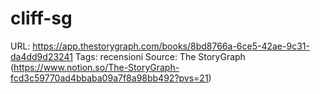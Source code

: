 # cliff-sg

URL: https://app.thestorygraph.com/books/8bd8766a-6ce5-42ae-9c31-da4dd9d23241
Tags: recensioni
Source: The StoryGraph (https://www.notion.so/The-StoryGraph-fcd3c59770ad4bbaba09a7f8a98bb492?pvs=21)